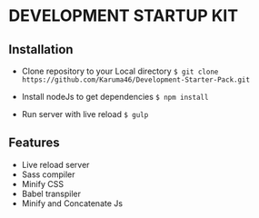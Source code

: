 # DEVELOPMENT STARTUP KIT

## Installation

* Clone repository to your Local directory
`$ git clone https://github.com/Karuma46/Development-Starter-Pack.git`
 
* Install nodeJs to get dependencies
`$ npm install`
  
* Run server with live reload
`$ gulp`

## Features

* Live reload server
* Sass compiler
* Minify CSS
* Babel transpiler
* Minify and Concatenate Js


